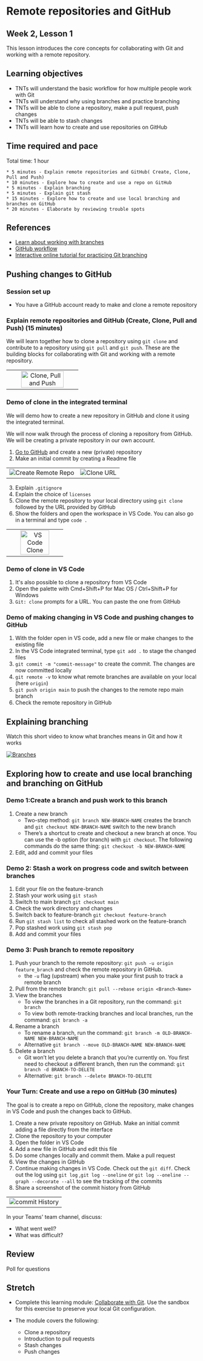 # Remote repositories and GitHub

## Week 2, Lesson 1

This lesson introduces the core concepts for collaborating with Git and working with a remote repository.

## Learning objectives

- TNTs will understand the basic workflow for how multiple people work with Git
- TNTs will understand why using branches and practice branching
- TNTs will be able to clone a repository, make a pull request, push changes
- TNTs will be able to stash changes
- TNTs will learn how to create and use repositories on GitHub

## Time required and pace

Total time: 1 hour

    * 5 minutes - Explain remote repositories and GitHub( Create, Clone, Pull and Push)
    * 10 minutes - Explore how to create and use a repo on GitHub
    * 5 minutes - Explain branching
    * 5 minutes - Explain git stash
    * 15 minutes - Explore how to create and use local branching and branches on GitHub
    * 20 minutes - Elaborate by reviewing trouble spots

## References

- [Learn about working with branches](https://www.youtube.com/watch?v=JTE2Fn_sCZs)
- [GitHub workflow](https://guides.github.com/introduction/flow)
- [Interactive online tutorial for practicing Git branching](https://learngitbranching.js.org)

## Pushing changes to GitHub

### Session set up

- You have a GitHub account ready to make and clone a remote repository

### Explain remote repositories and GitHub (Create, Clone, Pull and Push) (15 minutes)

We will learn together how to clone a repository using `git clone` and contribute to a repository using `git pull` and `git push`. These are the building blocks for collaborating with Git and working with a remote repository.

<table style="border: none">
    <tr align="center">
        <td><img src="./remotes.png" alt="Clone, Pull and Push" width="80%"> </td>
    </tr>
</table>

### Demo of clone in the integrated terminal

We will demo how to create a new repository in GitHub and clone it using the integrated terminal. 

We will now walk through the process of cloning a repository from GitHub. We will be creating a private repository in our own account.

1. [Go to GitHub](https://github.com/) and create a new (private) repository
2. Make an initial commit by creating a Readme file

<table style="border: none">
    <tr>
        <td><img src="./CreateRemoteRepo.gif" alt="Create Remote Repo"> </td>
        <td><img src="./CloneURL.gif" alt="Clone URL"></td>
    </tr>
</table>

3. Explain `.gitignore`
4. Explain the choice of `licenses`
5. Clone the remote repository to your local directory using `git clone` followed by the URL provided by GitHub
6. Show the folders and open the workspace in VS Code. You can also go in a terminal and type `code .`

<table style="border: none">
    <tr align="center">
        <td><img src="./VSCodeRemoteClone.gif" width="75%" alt= "VS Code Clone"> </td> 
 </tr>
</table>

### Demo of clone in VS Code 

1.  It's also possible to clone a repository from VS Code
2.  Open the palette with Cmd+Shift+P for Mac OS / Ctrl+Shift+P for Windows
3.  `Git: clone` prompts for a URL. You can paste the one from GitHub

### Demo of making changing in VS Code and pushing changes to GitHub 

1.  With the folder open in VS code, add a new file or make changes to the existing file
2.  In the VS Code integrated terminal, type `git add .` to stage the changed files
3.  `git commit -m "commit-message"` to create the commit. The changes are now committed locally
4.  `git remote -v` to know what remote branches are available on your local (here `origin`)
5.  `git push origin main` to push the changes to the remote repo main branch
6.  Check the remote repository in GitHub

## Explaining branching

Watch this short video to know what branches means in Git and how it works

[![Branches](https://yt-embed.herokuapp.com/embed?v=LShNJtuW8lY)](https://youtu.be/LShNJtuW8lY)

## Exploring how to create and use local branching and branching on GitHub

### Demo 1:Create a branch and push work to this branch

1. Create a new branch
   - Two-step method: `git branch NEW-BRANCH-NAME` creates the branch and `git checkout NEW-BRANCH-NAME` switch to the new branch
   - There’s a shortcut to create and checkout a new branch at once. You can use the -b option (for branch) with `git checkout`. The following commands do the same thing: `git checkout -b NEW-BRANCH-NAME`
2. Edit, add and commit your files

### Demo 2: Stash a work on progress code and switch between branches

1. Edit your file on the feature-branch
2. Stash your work using `git stash`
3. Switch to main branch `git checkout main`
4. Check the work directory and changes
5. Switch back to feature-branch `git checkout feature-branch` 
6. Run `git stash list` to check all stashed work on the feature-branch
7. Pop stashed work using `git stash pop`
8. Add and commit your files

### Demo 3: Push branch to remote repository

1. Push your branch to the remote repository: `git push -u origin feature_branch` and check the remote repository in GitHub.
   - the `-u` flag (upstream) when you make your first push to track a remote branch
2. Pull from the remote branch: `git pull --rebase origin <Branch-Name>`
3. View the branches 
   - To view the branches in a Git repository, run the command: `git branch` 
   - To view both remote-tracking branches and local branches, run the command: `git branch -a`
4. Rename a branch 
   - To rename a branch, run the command: `git branch -m OLD-BRANCH-NAME NEW-BRANCH-NAME` 
   - Alternative `git branch --move OLD-BRANCH-NAME NEW-BRANCH-NAME`
5. Delete a branch 
   - Git won’t let you delete a branch that you’re currently on. You first need to checkout a different branch, then run the command: `git branch -d BRANCH-TO-DELETE`
   - Alternative: `git branch --delete BRANCH-TO-DELETE`

### Your Turn: Create and use a repo on GitHub (30 minutes)

The goal is to create a repo on GitHub, clone the repository, make changes in VS Code and push the changes back to GitHub.

1. Create a new private repository on GitHub. Make an initial commit adding a file directly from the interface
2. Clone the repository to your computer
3. Open the folder in VS Code
4. Add a new file in GitHub and edit this file
5. Do some changes locally and commit them. Make a pull request
6. View the changes in GitHub
7. Continue making changes in VS Code. Check out the `git diff`. Check out the log using `git log` ,`git log --oneline` or `git log --oneline --graph --decorate --all` to see the tracking of the commits
8. Share a screenshot of the commit history from GitHub

<table style="border: none">
    <tr align="center">
        <td><img src="./commitHistory.png" alt="commit History"> </td>
    </tr>
</table>

In your Teams' team channel, discuss:

- What went well?
- What was difficult?

## Review

Poll for questions

## Stretch

- Complete this learning module: [Collaborate with Git](https://docs.microsoft.com/en-us/learn/modules/collaborate-with-git/). Use the sandbox for this exercise to preserve your local Git configuration.

- The module covers the following:
  - Clone a repository
  - Introduction to pull requests
  - Stash changes
  - Push changes
